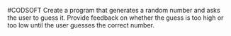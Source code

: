 #CODSOFT Create a program that generates a random number and asks the
user to guess it. Provide feedback on whether the guess is too
high or too low until the user guesses the correct number.
